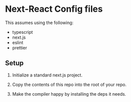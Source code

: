 # Next-React Config files

This assumes using the following:

- typescript
- next.js
- eslint
- prettier

## Setup

1. Initialize a standard next.js project.

2. Copy the contents of this repo into the root of your repo.

3. Make the compiler happy by installing the deps it needs.
